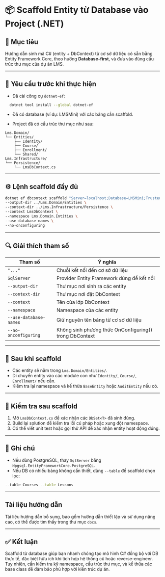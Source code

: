 ﻿# 📦 Scaffold Entity từ Database vào Project (.NET)

## 🎯 Mục tiêu
Hướng dẫn sinh mã C# (entity + DbContext) từ cơ sở dữ liệu có sẵn bằng Entity Framework Core, theo hướng **Database-first**, và đưa vào đúng cấu trúc thư mục của dự án LMS.

---

## 🧱 Yêu cầu trước khi thực hiện

- Đã cài công cụ `dotnet-ef`:

```sh
  dotnet tool install --global dotnet-ef
```

- Đã có database (ví dụ: LMSMini) với các bảng cần scaffold.

- Project đã có cấu trúc thư mục như sau:

```
Lms.Domain/
└── Entities/
    ├── Identity/
    ├── Course/
    ├── Enrollment/
    └── Shared/
Lms.Infrastructure/
└── Persistence/
    └── LmsDbContext.cs
```

---

## ⚙️ Lệnh scaffold đầy đủ

```bash
dotnet ef dbcontext scaffold "Server=localhost;Database=LMSMini;Trusted_Connection=True;" Microsoft.EntityFrameworkCore.SqlServer \
--output-dir ../Lms.Domain/Entities \
--context-dir ../Lms.Infrastructure/Persistence \
--context LmsDbContext \
--namespace Lms.Domain.Entities \
--use-database-names \
--no-onconfiguring
```

---

## 🔍 Giải thích tham số

| **Tham số**            | **Ý nghĩa**                                                               |
|------------------------|---------------------------------------------------------------------------|
| `"..."`                | Chuỗi kết nối đến cơ sở dữ liệu                                           |
| `SqlServer`            | Provider Entity Framework dùng để kết nối                                 |
| `--output-dir`         | Thư mục nơi sinh ra các entity                                            |
| `--context-dir`        | Thư mục nơi đặt DbContext                                                 |
| `--context`            | Tên của lớp DbContext                                                     |
| `--namespace`          | Namespace của các entity                                                  |
| `--use-database-names` | Giữ nguyên tên bảng từ cơ sở dữ liệu                                      |
| `--no-onconfiguring`   | Không sinh phương thức OnConfiguring() trong DbContext                    |

---

## 📁 Sau khi scaffold

- Các entity sẽ nằm trong `Lms.Domain/Entities/`.
- Di chuyển entity vào các module con như `Identity/`, `Course/`, `Enrollment/` nếu cần.
- Kiểm tra lại namespace và kế thừa `BaseEntity` hoặc `AuditEntity` nếu có.

---

## 🧪 Kiểm tra sau scaffold

1. Mở `LmsDbContext.cs` để xác nhận các `DbSet<T>` đã sinh đúng.
2. Build lại solution để kiểm tra lỗi cú pháp hoặc xung đột namespace.
3. Có thể viết unit test hoặc gọi thử API để xác nhận entity hoạt động đúng.

---

## 📌 Ghi chú

- Nếu dùng PostgreSQL, thay `SqlServer` bằng `Npgsql.EntityFrameworkCore.PostgreSQL`.
- Nếu DB có nhiều bảng không cần thiết, dùng `--table` để scaffold chọn lọc:

```bash
--table Courses --table Lessons
```

---

## Tài liệu hướng dẫn
Tài liệu hướng dẫn bổ sung, bao gồm hướng dẫn thiết lập và sử dụng nâng cao, có thể được tìm thấy trong thư mục `docs`.

---

## ✅ Kết luận

Scaffold từ database giúp bạn nhanh chóng tạo mô hình C# đồng bộ với DB thực tế, đặc biệt hữu ích khi tích hợp hệ thống cũ hoặc reverse-engineer. Tuy nhiên, cần kiểm tra kỹ namespace, cấu trúc thư mục, và kế thừa các base class để đảm bảo phù hợp với kiến trúc dự án.